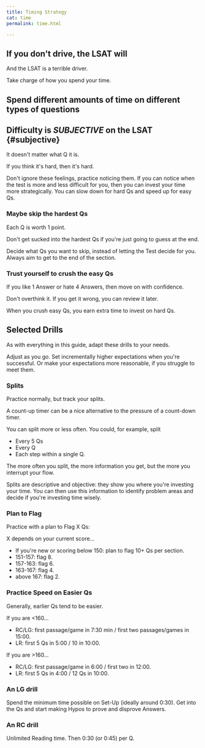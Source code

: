 ```yaml
---
title: Timing Strategy
cat: time
permalink: time.html

---
```


## If you don't drive, the LSAT will

And the LSAT is a terrible driver.

Take charge of how you spend your time.

## Spend different amounts of time on different types of questions

## Difficulty is *SUBJECTIVE* on the LSAT {#subjective}

It doesn't matter what Q it is.

If you think it's hard, then it's hard.

Don't ignore these feelings, practice noticing them. If you can notice when the test is more and less difficult for you, then you can invest your time more strategically. You can slow down for hard Qs and speed up for easy Qs.

### Maybe skip the hardest Qs

Each Q is worth 1 point.

Don't get sucked into the hardest Qs if you're just going to guess at the end.

Decide what Qs you want to skip, instead of letting the Test decide for you. Always aim to get to the end of the section.

### Trust yourself to crush the easy Qs

If you like 1 Answer or hate 4 Answers, then move on with confidence.

Don't overthink it. If you get it wrong, you can review it later.

When you crush easy Qs, you earn extra time to invest on hard Qs.

## Selected Drills

As with everything in this guide, adapt these drills to your needs.

Adjust as you go. Set incrementally higher expectations when you're successful. Or make your expectations more reasonable, if you struggle to meet them.

### Splits

Practice normally, but track your splits.

A count-up timer can be a nice alternative to the pressure of a count-down timer.

You can split more or less often. You could, for example, split

- Every 5 Qs
- Every Q
- Each step within a single Q.

The more often you split, the more information you get, but the more you interrupt your flow.

Splits are descriptive and objective: they show you where you're investing your time. You can then use this information to identify problem areas and decide if you're investing time wisely.

### Plan to Flag

Practice with a plan to Flag X Qs:

X depends on your current score...

- If you're new or scoring below 150: plan to flag 10+ Qs per section.
- 151-157: flag 8.
- 157-163: flag 6.
- 163-167: flag 4.
- above 167: flag 2.

### Practice Speed on Easier Qs

Generally, earlier Qs tend to be easier.

If you are <160...

- RC/LG: first passage/game in 7:30 min / first two passages/games in 15:00.
- LR: first 5 Qs in 5:00 / 10 in 10:00.

If you are >160...

- RC/LG: first passage/game in 6:00 / first two in 12:00.
- LR: first 5 Qs in 4:00 / 12 Qs in 10:00.

### An LG drill

Spend the minimum time possible on Set-Up (ideally around 0:30).
Get into the Qs and start making Hypos to prove and disprove Answers.

### An RC drill

Unlimited Reading time. Then 0:30 (or 0:45) per Q.
